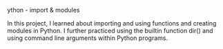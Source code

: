 ython - import & modules

In this project, I learned about importing and using functions and creating modules in Python. I further practiced using the builtin function dir() and using command line arguments within Python programs.